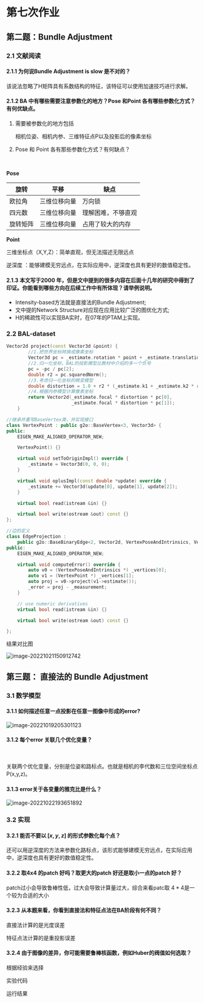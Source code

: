 # 第七次作业







## 第二题：Bundle Adjustment



### 2.1 文献阅读



#### 2.1.1 为何说Bundle Adjustment is slow 是不对的？

该说法忽略了H矩阵具有系数结构的特征，该特征可以使用加速技巧进行求解。



#### 2.1.2 BA 中有哪些需要注意参数化的地⽅？Pose 和Point 各有哪些参数化⽅式？有何优缺点。



1) 需要被参数化的地方包括

   相机位姿、相机内参、三维特征点P以及投影后的像素坐标

2. Pose 和 Point 各有那些参数化方式？有何缺点？

​		

**Pose**

| 旋转     | 平移         | 缺点               |
| -------- | ------------ | ------------------ |
| 欧拉角   | 三维位移向量 | 万向锁             |
| 四元数   | 三维位移向量 | 理解困难，不够直观 |
| 旋转矩阵 | 三维位移向量 | 占用了较大的内存   |

**Point**  

三维坐标点（X,Y,Z）：简单直观，但无法描述无限远点

逆深度 ：能够建模无穷远点，在实际应用中，逆深度也具有更好的数值稳定性。



#### 2.1.3 本文写于2000 年，但是文中提到的很多内容在后面十几年的研究中得到了印证。你能看到哪些方向在后续工作中有所体现？请举例说明。



- Intensity-based方法就是直接法的Bundle Adjustment;
- 文中提的Network Structure对应现在应用比较广泛的图优化方式;
- H的稀疏性可以实现BA实时，在07年的PTAM上实现。



### 2.2 BAL-dataset



```c++
Vector2d project(const Vector3d &point) {
        //1.把世界坐标转换成像素坐标
        Vector3d pc = _estimate.rotation * point + _estimate.translation;
        //2.归一化坐标，BAL的投影模型比教材中介绍的多一个负号
        pc = -pc / pc[2];
        double r2 = pc.squaredNorm();
        //3.考虑归一化坐标的畸变模型
        double distortion = 1.0 + r2 * (_estimate.k1 + _estimate.k2 * r2);
        //4.根据内参模型计算像素坐标
        return Vector2d(_estimate.focal * distortion * pc[0],
                        _estimate.focal * distortion * pc[1]);
    }

```



```c++
//继承并重写BaseVertex类，并实现接口
class VertexPoint : public g2o::BaseVertex<3, Vector3d> {
public:
    EIGEN_MAKE_ALIGNED_OPERATOR_NEW;

    VertexPoint() {}

    virtual void setToOriginImpl() override {
        _estimate = Vector3d(0, 0, 0);
    }

    virtual void oplusImpl(const double *update) override {
        _estimate += Vector3d(update[0], update[1], update[2]);
    }

    virtual bool read(istream &in) {}

    virtual bool write(ostream &out) const {}
};

```



```c++
//边的定义
class EdgeProjection :
    public g2o::BaseBinaryEdge<2, Vector2d, VertexPoseAndIntrinsics, VertexPoint> {
public:
    EIGEN_MAKE_ALIGNED_OPERATOR_NEW;

    virtual void computeError() override {
        auto v0 = (VertexPoseAndIntrinsics *) _vertices[0];
        auto v1 = (VertexPoint *) _vertices[1];
        auto proj = v0->project(v1->estimate());
        _error = proj - _measurement;
    }

    // use numeric derivatives
    virtual bool read(istream &in) {}

    virtual bool write(ostream &out) const {}

};

```





结果对比图



![image-20221021150912742](/home/cp/.config/Typora/typora-user-images/image-20221021150912742.png)





## 第三题： 直接法的 Bundle Adjustment



### 3.1 数学模型



#### 3.1.1 如何描述任意一点投影在任意一图像中形成的error?

![image-20221019205301123](/home/cp/.config/Typora/typora-user-images/image-20221019205301123.png)

#### 3.1.2 每个error 关联⼏个优化变量？

​	

​	关联两个优化变量，分别是位姿和路标点。也就是相机的李代数和三位空间坐标点P(x,y,z)。



#### 3.1.3 error关于各变量的雅克比是什么？



![image-20221022193651892](/home/cp/.config/Typora/typora-user-images/image-20221022193651892.png) 





### 3.2 实现



#### 3.2.1 能否不要以 [$x,y,z$] 的形式参数化每个点？



还可以用逆深度的方法来参数化路标点，该形式能够建模无穷远点，在实际应用中，逆深度也具有更好的数值稳定性。



#### 3.2.2 取4x4 的patch 好吗？取更⼤的patch 好还是取⼩⼀点的patch 好？



patch过小会导致鲁棒性低，过大会导致计算量过大，综合来看patc取 $4 * 4$是一个较为合适的大小



#### 3.2.3 从本题来看，你看到直接法和特征点法在BA阶段有何不同？



直接法计算的是光度误差

特征点法计算的是重投影误差



#### 3.2.4 由于图像的差异，你可能需要鲁棒核函数，例如Huber的阀值如何选取？



根据经验来选择



实验代码









运行结果















